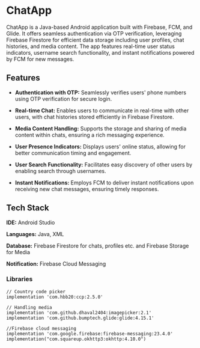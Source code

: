 # ChatApp

ChatApp is a Java-based Android application built with Firebase, FCM, and Glide. It offers seamless authentication via OTP verification, leveraging Firebase Firestore for efficient data storage including user profiles, chat histories, and media content. The app features real-time user status indicators, username search functionality, and instant notifications powered by FCM for new messages.


## Features

- **Authentication with OTP:** Seamlessly verifies users' phone numbers using OTP verification for secure login.

- **Real-time Chat:** Enables users to communicate in real-time with other users, with chat histories stored efficiently in Firebase Firestore.

- **Media Content Handling:** Supports the storage and sharing of media content within chats, ensuring a rich messaging experience.

- **User Presence Indicators:** Displays users' online status, allowing for better communication timing and engagement.

- **User Search Functionality:** Facilitates easy discovery of other users by enabling search through usernames.

- **Instant Notifications:** Employs FCM to deliver instant notifications upon receiving new chat messages, ensuring timely responses.


## Tech Stack

**IDE:** Android Studio

**Languages:** Java, XML

**Database:** Firebase Firestore for chats, profiles etc. and Firebase Storage for Media

**Notification:** Firebase Cloud Messaging 


### Libraries

    // Country code picker
    implementation 'com.hbb20:ccp:2.5.0'

    // Handling media
    implementation 'com.github.dhaval2404:imagepicker:2.1'
    implementation 'com.github.bumptech.glide:glide:4.15.1'
    
    //Firebase cloud messaging
    implementation 'com.google.firebase:firebase-messaging:23.4.0'
    implementation("com.squareup.okhttp3:okhttp:4.10.0")
